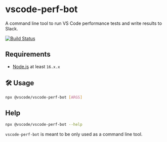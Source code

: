 # vscode-perf-bot

A command line tool to run VS Code performance tests and write results to Slack.

[![Build Status](https://dev.azure.com/monacotools/Monaco/_apis/build/status/npm/vscode/vscode-perf-bot?repoName=microsoft%2Fvscode-perf-bot&branchName=main)](https://dev.azure.com/monacotools/Monaco/_build/latest?definitionId=457&repoName=microsoft%2Fvscode-perf-bot&branchName=main)

## Requirements

-   [Node.js](https://nodejs.org/en/) at least `16.x.x`

## 🛠️ Usage

```sh
npx @vscode/vscode-perf-bot [ARGS]
```

## Help

```sh
npx @vscode/vscode-perf-bot --help
```

`vscode-perf-bot` is meant to be only used as a command line tool.
